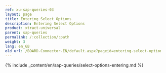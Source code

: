 ```yaml
---
ref: xu-sap-queries-03
layout: page
title: Entering Select Options
description: Entering Select Options
product: xtract-universal
parent: sap-queries
permalink: /:collection/:path
weight: 3
lang: en_GB
old_url: /BOARD-Connector-EN/default.aspx?pageid=entering-select-options
---
```

{% include _content/en/sap-queries/select-options-entering.md %}
